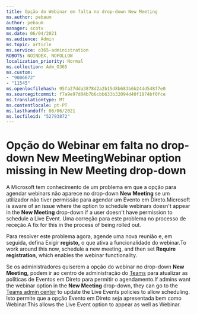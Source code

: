 ```yaml
---
title: Opção do Webinar em falta no drop-down New Meeting
ms.author: pebaum
author: pebaum
manager: scotv
ms.date: 06/04/2021
ms.audience: Admin
ms.topic: article
ms.service: o365-administration
ROBOTS: NOINDEX, NOFOLLOW
localization_priority: Normal
ms.collection: Adm_O365
ms.custom:
- "9006672"
- "11545"
ms.openlocfilehash: 95fa27dda3878d2a2b15d8b683b6b24dd548f7e0
ms.sourcegitcommit: f7a9e97d04b7b6cbb633b32094d40f1874bf0fce
ms.translationtype: MT
ms.contentlocale: pt-PT
ms.lasthandoff: 06/06/2021
ms.locfileid: "52793872"
---
```

# <a name="webinar-option-missing-in-new-meeting-drop-down"></a><span data-ttu-id="068d3-102">Opção do Webinar em falta no drop-down New Meeting</span><span class="sxs-lookup"><span data-stu-id="068d3-102">Webinar option missing in New Meeting drop-down</span></span>

<span data-ttu-id="068d3-103">A Microsoft tem conhecimento de um problema em que a opção para agendar webinars não aparece no drop-down **New Meeting** se um utilizador não tiver permissão para agendar um Evento em Direto.</span><span class="sxs-lookup"><span data-stu-id="068d3-103">Microsoft is aware of an issue where the option to schedule webinars doesn't appear in the **New Meeting** drop-down if a user doesn't have permission to schedule a Live Event.</span></span> <span data-ttu-id="068d3-104">Uma correção para este problema no processo de receção.</span><span class="sxs-lookup"><span data-stu-id="068d3-104">A fix for this in the process of being rolled out.</span></span>

<span data-ttu-id="068d3-105">Para resolver este problema agora, agende uma nova reunião e, em seguida, defina Exigir **registo,** o que ativa a funcionalidade do webinar.</span><span class="sxs-lookup"><span data-stu-id="068d3-105">To work around this now, schedule a new meeting, and then set **Require registration**, which enables the webinar functionality.</span></span>

<span data-ttu-id="068d3-106">Se os administradores quiserem a opção do webinar no drop-down **New Meeting,** podem ir ao centro de administração do [Teams](https://admin.teams.microsoft.com/policies/broadcasts) para atualizar as políticas de Eventos em Direto para permitir o agendamento.</span><span class="sxs-lookup"><span data-stu-id="068d3-106">If admins want the webinar option in the **New Meeting** drop-down, they can go to the [Teams admin center](https://admin.teams.microsoft.com/policies/broadcasts) to update the Live Events policies to allow scheduling.</span></span> <span data-ttu-id="068d3-107">Isto permite que a opção Evento em Direto seja apresentada bem como Webinar.</span><span class="sxs-lookup"><span data-stu-id="068d3-107">This allows the Live Event option to appear as well as Webinar.</span></span>